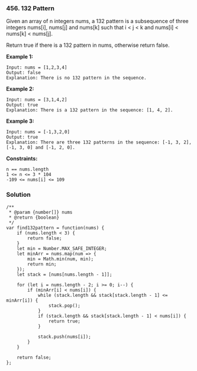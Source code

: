 ### 456. 132 Pattern
Given an array of n integers nums, a 132 pattern is a subsequence of three integers nums[i], nums[j] and nums[k] such that i < j < k and nums[i] < nums[k] < nums[j].

Return true if there is a 132 pattern in nums, otherwise return false.

**Example 1:**
```
Input: nums = [1,2,3,4]
Output: false
Explanation: There is no 132 pattern in the sequence.
```

**Example 2:**
```
Input: nums = [3,1,4,2]
Output: true
Explanation: There is a 132 pattern in the sequence: [1, 4, 2].
```

**Example 3:**
```
Input: nums = [-1,3,2,0]
Output: true
Explanation: There are three 132 patterns in the sequence: [-1, 3, 2], [-1, 3, 0] and [-1, 2, 0].
```

**Constraints:**
```
n == nums.length
1 <= n <= 3 * 104
-109 <= nums[i] <= 109
```

### Solution
```
/**
 * @param {number[]} nums
 * @return {boolean}
 */
var find132pattern = function(nums) {
    if (nums.length < 3) {
        return false;
    }
    let min = Number.MAX_SAFE_INTEGER;
    let minArr = nums.map(num => {
        min = Math.min(num, min);
        return min;
    });
    let stack = [nums[nums.length - 1]];
    
    for (let i = nums.length - 2; i >= 0; i--) {
        if (minArr[i] < nums[i]) {
            while (stack.length && stack[stack.length - 1] <= minArr[i]) {
                stack.pop();
            }
            if (stack.length && stack[stack.length - 1] < nums[i]) {
                return true;
            }
            
            stack.push(nums[i]);
        } 
    }    
    
    return false;
};

```
